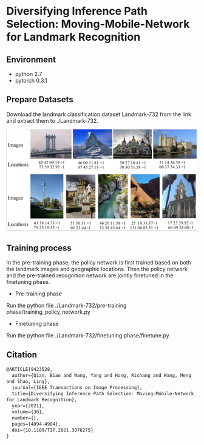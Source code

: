 # Diversifying Inference Path Selection: Moving-Mobile-Network for Landmark Recognition

## Environment

* python 2.7
* pytorch 0.3.1

## Prepare Datasets
Download the landmark classification dataset Landmark-732 from the link and extract them to ./Landmark-732.

![dataset samples](https://github.com/hfutqian/Diversifying-Inference-Path-Selection-Moving-Mobile-Network-for-Landmark-Recognition/blob/main/images/dataset_samples.png)

## Training process

In the pre-training phase, the policy network is first trained based on both the landmark images and geographic locations. Then the policy network and the pre-trained recognition network are jointly finetuned in the finetuning phase.

* Pre-training phase

Run the python file ./Landmark-732/pre-training phase/training_policy_network.py

* Finetuning phase

Run the python file ./Landmark-732/finetuning phase/finetune.py


## Citation

    @ARTICLE{9423528,
      author={Qian, Biao and Wang, Yang and Hong, Richang and Wang, Meng and Shao, Ling},
      journal={IEEE Transactions on Image Processing}, 
      title={Diversifying Inference Path Selection: Moving-Mobile-Network for Landmark Recognition}, 
      year={2021},
      volume={30},
      number={},
      pages={4894-4904},
      doi={10.1109/TIP.2021.3076275}
    }
